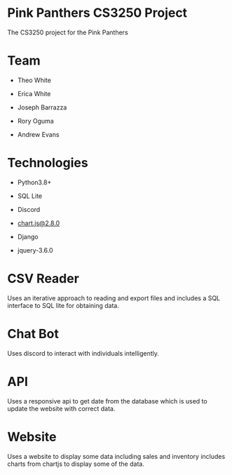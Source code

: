 # Pink Panthers CS3250 Project

The CS3250 project for the Pink Panthers

# Team

- Theo White

- Erica White

- Joseph Barrazza

- Rory Oguma

- Andrew Evans

# Technologies

 - Python3.8+

 - SQL Lite

 - Discord

 - chart.js@2.8.0

 - Django

 - jquery-3.6.0

# CSV Reader

Uses an iterative approach to reading and export files and includes
a SQL interface to SQL lite for obtaining data.

# Chat Bot

Uses discord to interact with individuals intelligently.

# API

Uses a responsive api to get date from the database which is used
to update the website with correct data.

# Website

Uses a website to display some data including sales and inventory includes
charts from chartjs to display some of the data.
